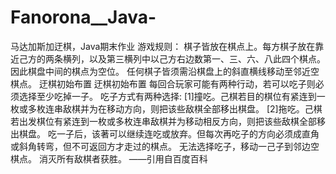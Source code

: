 # Fanorona__Java-
马达加斯加迂棋，Java期末作业
游戏规则：
棋子皆放在棋点上。每方棋子放在靠近己方的两条横列，以及第三横列中以己方右边数第一、三、六、八此四个棋点。因此棋盘中间的棋点为空位。
任何棋子皆须需沿棋盘上的斜直横线移动至邻近空棋点。
迂棋初始布置
迂棋初始布置
每回合玩家可能有两种行动，若可以吃子则必须选择至少吃掉一子。
吃子方式有两种选择:
[1]撞吃。己棋若目的棋位有紧连到一枚或多枚连串敌棋并为在移动方向，则把该些敌棋全部移出棋盘。
[2]拖吃。己棋若出发棋位有紧连到一枚或多枚连串敌棋并为移动相反方向，则把该些敌棋全部移出棋盘。
吃一子后，该著可以继续连吃或放弃。但每次再吃子的方向必须成直角或斜角转弯，但不可返回方才走过的棋点。
无法选择吃子，移动一己子到邻边空棋点。
消灭所有敌棋者获胜。
——引用自百度百科
